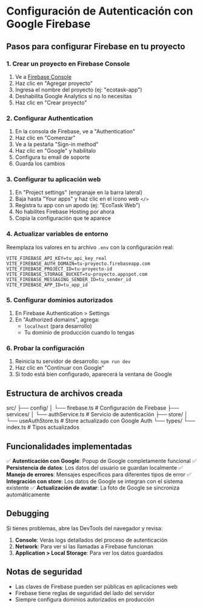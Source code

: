 # Configuración de Autenticación con Google Firebase

## Pasos para configurar Firebase en tu proyecto

### 1. Crear un proyecto en Firebase Console

1. Ve a [Firebase Console](https://console.firebase.google.com/)
2. Haz clic en "Agregar proyecto"
3. Ingresa el nombre del proyecto (ej: "ecotask-app")
4. Deshabilita Google Analytics si no lo necesitas
5. Haz clic en "Crear proyecto"

### 2. Configurar Authentication

1. En la consola de Firebase, ve a "Authentication"
2. Haz clic en "Comenzar"
3. Ve a la pestaña "Sign-in method"
4. Haz clic en "Google" y habilitalo
5. Configura tu email de soporte
6. Guarda los cambios

### 3. Configurar tu aplicación web

1. En "Project settings" (engranaje en la barra lateral)
2. Baja hasta "Your apps" y haz clic en el ícono web `</>`
3. Registra tu app con un apodo (ej: "EcoTask Web")
4. No habilites Firebase Hosting por ahora
5. Copia la configuración que te aparece

### 4. Actualizar variables de entorno

Reemplaza los valores en tu archivo `.env` con la configuración real:

```env
VITE_FIREBASE_API_KEY=tu_api_key_real
VITE_FIREBASE_AUTH_DOMAIN=tu-proyecto.firebaseapp.com
VITE_FIREBASE_PROJECT_ID=tu-proyecto-id
VITE_FIREBASE_STORAGE_BUCKET=tu-proyecto.appspot.com
VITE_FIREBASE_MESSAGING_SENDER_ID=tu_sender_id
VITE_FIREBASE_APP_ID=tu_app_id
```

### 5. Configurar dominios autorizados

1. En Firebase Authentication > Settings
2. En "Authorized domains", agrega:
   - `localhost` (para desarrollo)
   - Tu dominio de producción cuando lo tengas

### 6. Probar la configuración

1. Reinicia tu servidor de desarrollo: `npm run dev`
2. Haz clic en "Continuar con Google"
3. Si todo está bien configurado, aparecerá la ventana de Google

## Estructura de archivos creada

src/
├── config/
│   └── firebase.ts          # Configuración de Firebase
├── services/
│   └── authService.ts       # Servicio de autenticación
├── store/
│   └── useAuthStore.ts      # Store actualizado con Google Auth
└── types/
    └── index.ts             # Tipos actualizados

## Funcionalidades implementadas

✅ **Autenticación con Google**: Popup de Google completamente funcional
✅ **Persistencia de datos**: Los datos del usuario se guardan localmente
✅ **Manejo de errores**: Mensajes específicos para diferentes tipos de error
✅ **Integración con store**: Los datos de Google se integran con el sistema existente
✅ **Actualización de avatar**: La foto de Google se sincroniza automáticamente

## Debugging

Si tienes problemas, abre las DevTools del navegador y revisa:

1. **Console**: Verás logs detallados del proceso de autenticación
2. **Network**: Para ver si las llamadas a Firebase funcionan
3. **Application > Local Storage**: Para ver los datos guardados

## Notas de seguridad

- Las claves de Firebase pueden ser públicas en aplicaciones web
- Firebase tiene reglas de seguridad del lado del servidor
- Siempre configura dominios autorizados en producción
